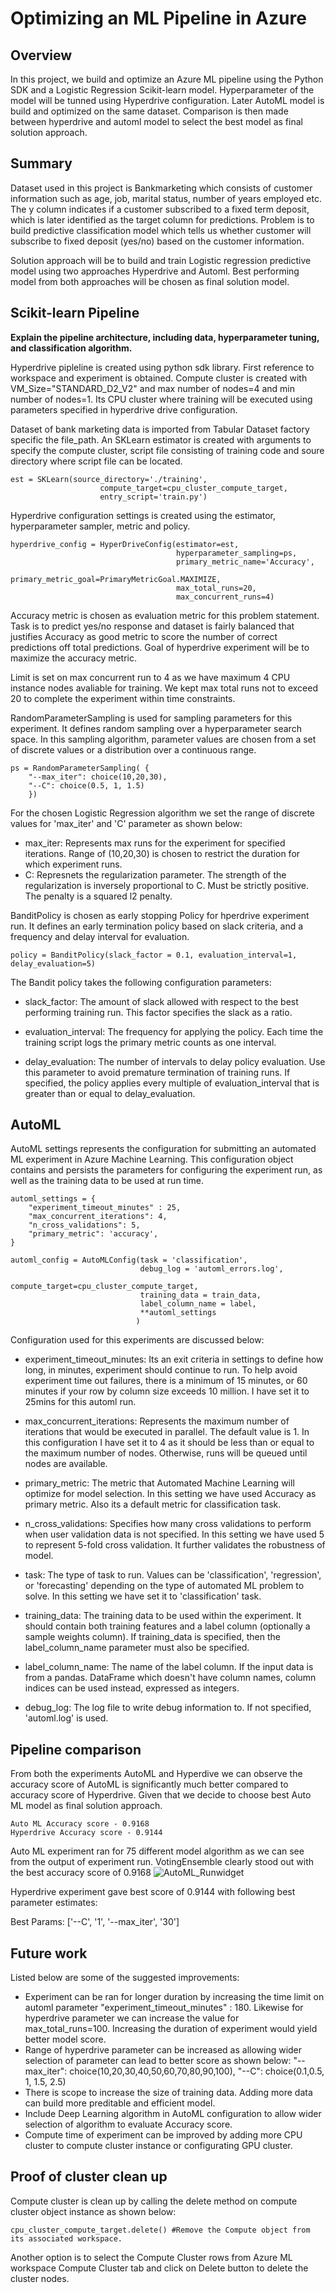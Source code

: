 # Optimizing an ML Pipeline in Azure

## Overview
In this project, we build and optimize an Azure ML pipeline using the Python SDK and a Logistic Regression Scikit-learn model. Hyperparameter of the model will be tunned using Hyperdrive configuration. Later AutoML model is build and optimized on the same dataset. Comparison is then made between hyperdrive and automl model to select the best model as final solution approach.

## Summary

Dataset used in this project is Bankmarketing which consists of customer information such as age, job, marital status, number of years employed etc.  The y column indicates if a customer subscribed to a fixed term deposit, which is later identified as the target column for predictions. Problem is to build predictive classification model which tells us whether customer will subscribe to fixed deposit (yes/no) based on the customer information. 

Solution approach will be to build and train Logistic regression predictive model using two approaches Hyperdrive and Automl. Best performing model from both approaches will be chosen as final solution model.   

## Scikit-learn Pipeline
**Explain the pipeline architecture, including data, hyperparameter tuning, and classification algorithm.**

Hyperdrive pipleline is created using python sdk library. First reference to workspace and experiment is obtained. Compute cluster is created with VM_Size="STANDARD_D2_V2" and max number of nodes=4 and min number of nodes=1. 
Its CPU cluster where training will be executed using parameters specified in hyperdrive drive configuration. 

Dataset of bank marketing data is imported from Tabular Dataset factory specific the file_path. An SKLearn estimator is created with arguments to specify the compute cluster, script file consisting of training code and soure directory where script file can be located. 

```
est = SKLearn(source_directory='./training', 
                    compute_target=cpu_cluster_compute_target,
                    entry_script='train.py')
```

Hyperdrive configuration settings is created using the estimator, hyperparameter sampler, metric and policy.

```
hyperdrive_config = HyperDriveConfig(estimator=est,
                                     hyperparameter_sampling=ps, 
                                     primary_metric_name='Accuracy',
                                     primary_metric_goal=PrimaryMetricGoal.MAXIMIZE,
                                     max_total_runs=20,
                                     max_concurrent_runs=4)
```

Accuracy metric is chosen as evaluation metric for this problem statement. Task is to predict yes/no response and dataset is fairly balanced that justifies Accuracy as good metric to score the number of correct predictions off total predictions. Goal of hyperdrive experiment will be to maximize the accuracy metric. 

Limit is set on max concurrent run to 4 as we have maximum 4 CPU instance nodes avaliable for training. We kept max total runs not to exceed 20 to complete the experiment within time constraints. 

RandomParameterSampling is used for sampling parameters for this experiment. It defines random sampling over a hyperparameter search space. In this sampling algorithm, parameter values are chosen from a set of discrete values or a distribution over a continuous range.

```
ps = RandomParameterSampling( {
    "--max_iter": choice(10,20,30),
    "--C": choice(0.5, 1, 1.5)
    })
```

For the chosen Logistic Regression algorithm we set the range of discrete values for 'max_iter' and 'C' parameter as shown below: 

  - max_iter: Represents max runs for the experiment for specified iterations. Range of (10,20,30) is chosen to restrict the duration for which experiment runs. 
  - C: Represnets the regularization parameter. The strength of the regularization is inversely proportional to C. Must be strictly positive. The penalty is a squared l2 penalty.   

BanditPolicy is chosen as early stopping Policy for hperdrive experiment run. 
It defines an early termination policy based on slack criteria, and a frequency and delay interval for evaluation.
```
policy = BanditPolicy(slack_factor = 0.1, evaluation_interval=1, delay_evaluation=5)
```
The Bandit policy takes the following configuration parameters:

- slack_factor: The amount of slack allowed with respect to the best performing training run. This factor specifies the slack as a ratio.

- evaluation_interval: The frequency for applying the policy. Each time the training script logs the primary metric counts as one interval.

- delay_evaluation: The number of intervals to delay policy evaluation. Use this parameter to avoid premature termination of training runs. If specified, the policy applies every multiple of evaluation_interval that is greater than or equal to delay_evaluation.

## AutoML
AutoML settings represents the configuration for submitting an automated ML experiment in Azure Machine Learning. This configuration object contains and persists the parameters for configuring the experiment run, as well as the training data to be used at run time. 

```
automl_settings = {
    "experiment_timeout_minutes" : 25,
    "max_concurrent_iterations": 4,
    "n_cross_validations": 5,
    "primary_metric": 'accuracy',
}

automl_config = AutoMLConfig(task = 'classification',
                             debug_log = 'automl_errors.log',
                             compute_target=cpu_cluster_compute_target,
                             training_data = train_data,
                             label_column_name = label,
                             **automl_settings
                            )
```

Configuration used for this experiments are discussed below:

- experiment_timeout_minutes: Its an exit criteria in settings to define how long, in minutes, experiment should continue to run. To help avoid experiment time out failures, there is a minimum of 15 minutes, or 60 minutes if your row by column size exceeds 10 million. I have set it to 25mins for this automl run.

- max_concurrent_iterations:  Represents the maximum number of iterations that would be executed in parallel. The default value is 1. In this configuration I have set it to 4 as it should be less than or equal to the maximum number of nodes. Otherwise, runs will be queued until nodes are available.

- primary_metric: The metric that Automated Machine Learning will optimize for model selection. In this setting we have used Accuracy as primary metric. Also its a default metric for classification task. 

- n_cross_validations: Specifies how many cross validations to perform when user validation data is not specified. In this setting we have used 5 to represent 5-fold cross validation. It further validates the robustness of model. 

- task: The type of task to run. Values can be 'classification', 'regression', or 'forecasting' depending on the type of automated ML problem to solve. In this setting we have set it to 'classification' task. 

- training_data: The training data to be used within the experiment. It should contain both training features and a label column (optionally a sample weights column). If training_data is specified, then the label_column_name parameter must also be specified.

- label_column_name: The name of the label column. If the input data is from a pandas. DataFrame which doesn't have column names, column indices can be used instead, expressed as integers.

- debug_log: The log file to write debug information to. If not specified, 'automl.log' is used.


## Pipeline comparison

From both the experiments AutoML and Hyperdive we can observe the accuracy score of AutoML is significantly much better compared to accuracy score of Hyperdrive. Given that we decide to choose best Auto ML model as final solution approach. 

    Auto ML Accuracy score - 0.9168
    Hyperdrive Accuracy score - 0.9144

Auto ML experiment ran for 75 different model algorithm as we can see from the output of experiment run. VotingEnsemble clearly stood out with the best accuracy score of 0.9168
![AutoML_Runwidget](AutoML_Runwidget.JPG)    

Hyperdrive experiment gave best score of 0.9144 with following best parameter estimates: 

 Best Params: ['--C', '1', '--max_iter', '30']

## Future work

Listed below are some of the suggested improvements: 
- Experiment can be ran for longer duration by increasing the time limit on automl parameter "experiment_timeout_minutes" : 180. Likewise for hyperdrive parameter we can increase the value for max_total_runs=100. Increasing the duration of experiment would yield better model score. 
- Range of hyperdrive parameter can be increased as allowing wider selection of parameter can lead to better score as shown below: 
    "--max_iter": choice(10,20,30,40,50,60,70,80,90,100),
    "--C": choice(0.1,0.5, 1, 1.5, 2.5) 
- There is scope to increase the size of training data. Adding more data can build more preditable and efficient model. 
- Include Deep Learning algorithm in AutoML configuration to allow wider selection of algorithm to evaluate Accuracy score. 
- Compute time of experiment can be improved by adding more CPU cluster to compute cluster instance or configurating GPU cluster.  

## Proof of cluster clean up
Compute cluster is clean up by calling the delete method on compute cluster object instance as shown below: 

```
cpu_cluster_compute_target.delete() #Remove the Compute object from its associated workspace.
```

Another option is to select the Compute Cluster rows from Azure ML workspace Compute Cluster tab and click on Delete button to delete the cluster nodes.  
